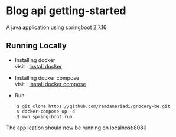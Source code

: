 # Blog api getting-started

A java application using springboot 2.7.16
## Running Locally

* Installing docker  
  visit : <a href="https://docs.docker.com/engine/install" target="_blank">Install docker</a>
* Installing docker compose  
  visit : <a href="https://docs.docker.com/compose/install" target="_blank">Install docker compose</a>

* Run
```
    $ git clone https://github.com/ramdanariadi/grocery-be.git
    $ docker-compose up -d
    $ mvn spring-boot:run
```
The application should now be running on localhost:8080
